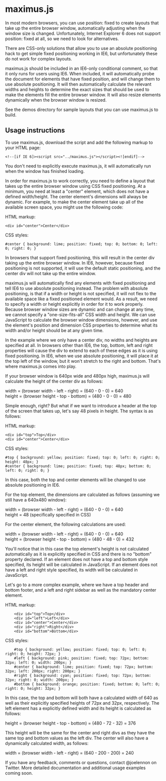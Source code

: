 # maximus.js

In most modern browsers, you can use position: fixed to create layouts that take up the entire
browser window, automatically adjusting when the window size is changed. Unfortunately, Internet
Explorer 6 does not support position: fixed at all, so we need to look for alternatives.

There are CSS-only solutions that allow you to use an absolute positioning hack to get simple
fixed positioning working in IE6, but unfortunately these do not work for complex layouts.

maximus.js should be included in an IE6-only conditional comment, so that it only runs for users
using IE6. When included, it will automatically probe the document for elements that have fixed
position, and will change them to use absolute positioning. It will then automatically calculate
the relevant widths and heights to determine the exact sizes that should be used to make the
elements fill the entire browser window. It will also resize elements dynamically when the
browser window is resized.

See the demos directory for sample layouts that you can use maximus.js to build.

## Usage instructions

To use maximus.js, download the script and add the following markup to your HTML page:

    <!--[if IE 6]><script src="../maximus.js"></script><![endif]-->

You don't need to explicitly execute maximus.js, it will automatically run when the window
has finished loading.

In order for maximus.js to work correctly, you need to define a layout that takes up the entire
browser window using CSS fixed positioning. At a minimum, you need at least a "center" element,
which does not have a defined width/height. The center element's dimensions will always be
dynamic. For example, to make the center element take up all of the available screen space, you
might use the following code:

HTML markup:

    <div id="center">Center</div>

CSS styles:

    #center { background: lime; position: fixed; top: 0; bottom: 0; left: 0; right: 0; }

In browsers that support fixed positioning, this will result in the center div taking up the
entire browser window. In IE6, however, because fixed positioning is not supported, it will
use the default static positioning, and the center div will not take up the entire window.

maximus.js will automatically find any elements with fixed positioning and tell IE6 to use
absolute positioning instead. The problem with absolute positioning, is that if a width or
height is not specified, it will not flex to the available space like a fixed positioned
element would. As a result, we need to specify a width or height explicitly in order for
it to work properly. Because browser window sizes are dynamic and can change at any time, we
cannot specify a "one-size-fits-all" CSS width and height. We can use JavaScript to calculate
the browser window dimensions, however, and use the element's position and dimension CSS
properties to determine what its width and/or height should be at any given time.

In the example where we only have a center div, no widths and heights are specified at all.
In browsers other than IE6, the top, bottom, left and right properties will cause the div
to extend to each of these edges as it is using fixed positioning. In IE6, when we use absolute
positioning, it will place it at the top left of the window, but it won't stretch to the right
and bottom. That's where maximus.js comes into play.

If your browser window is 640px wide and 480px high, maximus.js will calculate the height of
the center div as follows:

width = (browser width - left - right) = (640 - 0 - 0) = 640  
height = (browser height - top - bottom) = (480 - 0 - 0) = 480

Simple enough, right? But what if we want to introduce a header at the top of the screen that takes
up, let's say 48 pixels in height. The syntax is as follows:

HTML markup:

    <div id="top">Top</div>
    <div id="center">Center</div>

CSS styles:

    #top { background: yellow; position: fixed; top: 0; left: 0; right: 0; height: 48px; }
    #center { background: lime; position: fixed; top: 48px; bottom: 0; left: 0; right: 0; }

In this case, both the top and center elements will be changed to use absolute positioning in IE6.

For the top element, the dimensions are calculated as follows (assuming we still have a 640x480 window):

width = (browser width - left - right) = (640 - 0 - 0) = 640  
height = 48 (specifically specified in CSS)

For the center element, the following calculations are used:

width = (browser width - left - right) = (640 - 0 - 0) = 640  
height = (browser height - top - bottom) = (480 - 48 - 0) = 432

You'll notice that in this case the top element's height is not calculated automatically as it
is explicitly specified in CSS and there is no "bottom" property declared. If an element does not
have a top and bottom style specified, its height will be calculated in JavaScript. If an element
does not have a left and right style specified, its width will be calculated in JavaScript.

Let's go to a more complex example, where we have a top header and bottom footer, and a left and right
sidebar as well as the mandatory center element.

HTML markup:

        <div id="top">Top</div>
        <div id="left">Left</div>
        <div id="center">Center</div>
        <div id="right">Right</div>
        <div id="bottom">Bottom</div>

CSS styles:

        #top { background: yellow; position: fixed; top: 0; left: 0; right: 0; height: 72px; }
        #left { background: pink; position: fixed; top: 72px; bottom: 32px; left: 0; width: 200px; }
        #center { background: lime; position: fixed; top: 72px; bottom: 32px; left: 200px; right: 200px; }
        #right { background: cyan; position: fixed; top: 72px; bottom: 32px; right: 0; width: 200px; }
        #bottom { background: orange; position: fixed; bottom: 0; left: 0; right: 0; height: 32px; }

In this case, the top and bottom will both have a calculated width of 640 as well as their explicitly
specified heights of 72px and 32px, respectively. The left element has a explicitly defined width and
its height is calculated as follows:

height = (browser height - top - bottom) = (480 - 72 - 32) = 376

This height will be the same for the center and right divs as they have the same top and bottom values
as the left div. The center will also have a dynamically calculated width, as follows:

width = (browser width - left - right) = (640 - 200 - 200) = 240

If you have any feedback, comments or questions, contact @joelennon on Twitter. More detailed documentation
and additional usage examples coming soon.
